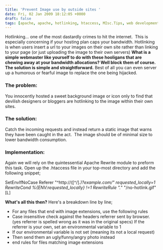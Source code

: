 ```yaml
---
title: 'Prevent Image use by outside sites '
date: Fri, 02 Jan 2009 18:12:05 +0000
draft: false
tags: [apache, apache, hotlinking, htaccess, MIsc.Tips, web development]
---
```


Hotlinking... one of the most dastardly crimes to hit the internet.  This is especially concerning if your hosting plan caps your bandwidth. Hotlinking is when users insert a url to your images on their own site rather than linking to your page (or just uploading the image to their own servers) **What is a simple webmaster like yourself to do with these hooligans that are chewing away at your bandwidth allocations? Well block them of course.  The solution is simple and straightforward.** Best of all you can even server up a humorous or fearful image to replace the one being hijacked.

### The problem:

You innocently hosted a sweet background image or icon only to find that devilish designers or bloggers are hotlinking to the image within their own sites.

### The solution:

Catch the incoming requests and instead return a static image that warns they have been caught in the act.  The image should be of minimal size to lower bandwidth consumption.

### Implementation:

Again we will rely on the quintessential Apache Rewrite module to preform this task. Open up the .htaccess file in your top-most directory and add the following snippet;

 SetEnvIfNoCase Referer "^http://([^/]*\.)?example.com/" requested_locally=1
RewriteCond %{ENV:requested_locally} !=1
RewriteRule ".*" "/no-hotlink.gif" [L] 

**What's all this then?** Here's a breakdown line by line;

*   For any files that end with image extensions, use the following rules
*   Case insensitive check against the headers referrer sent by browser. (yes referrer is spelled wrong as it was in the original specs) If the referrer is your own, set an environmental variable to 1
*   If our environmental variable is not set (meaning its not a local request)
*   Then send them an ugly/funny/angry photo instead
*   end rules for files matching image extensions
